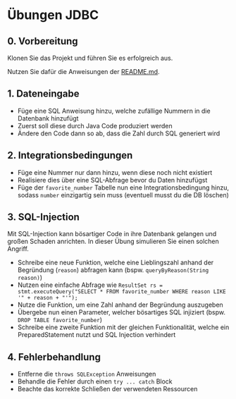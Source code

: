 # Übungen JDBC

## 0. Vorbereitung

Klonen Sie das Projekt und führen Sie es erfolgreich aus.

Nutzen Sie dafür die Anweisungen der [README.md](README.md).

## 1. Dateneingabe

- Füge eine SQL Anweisung hinzu, welche zufällige Nummern in die Datenbank hinzufügt
- Zuerst soll diese durch Java Code produziert werden
- Ändere den Code dann so ab, dass die Zahl durch SQL generiert wird

## 2. Integrationsbedingungen

- Füge eine Nummer nur dann hinzu, wenn diese noch nicht existiert
- Realisiere dies über eine SQL-Abfrage bevor du Daten hinzufügst
- Füge der `favorite_number` Tabelle nun eine Integrationsbedingung hinzu, sodass `number` einzigartig sein muss (eventuell musst du die DB löschen)

## 3. SQL-Injection

Mit SQL-Injection kann bösartiger Code in ihre Datenbank gelangen und großen Schaden anrichten. In dieser Übung simulieren Sie einen solchen Angriff.

- Schreibe eine neue Funktion, welche eine Lieblingszahl anhand der Begründung (`reason`) abfragen kann
  (bspw. `queryByReason(String reason)`)
- Nutzen eine einfache Abfrage wie `ResultSet rs = stmt.executeQuery("SELECT * FROM favorite_number WHERE reason LIKE '" + reason + "'");`
- Nutze die Funktion, um eine Zahl anhand der Begründung auszugeben
- Übergebe nun einen Parameter, welcher bösartiges SQL injiziert (bspw. `DROP TABLE favorite_number`)
- Schreibe eine zweite Funktion mit der gleichen Funktionalität, welche ein PreparedStatement nutzt und SQL Injection verhindert

## 4. Fehlerbehandlung

- Entferne die `throws SQLException` Anweisungen
- Behandle die Fehler durch einen `try ... catch` Block
- Beachte das korrekte Schließen der verwendeten Ressourcen
